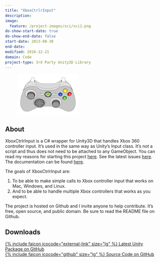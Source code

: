 ```yaml
---
title: "XboxCtrlrInput"
description:
image:
  feature: /project-images/xci/xci1.png
do-show-start-date: true
do-show-end-date: false
start-date: 2013-08-30
end-date:
modified: 2016-12-21
domain: Code
project-type: 3rd Party Unity3D Library
---
```


<figure>
	<img src="/_images/project-images/xci/xboxctrlr.png" alt="">
</figure>

## About

XboxCtrlrInput is a C# wrapper for Unity3D that handles Xbox 360 controller input. It’s used in the same way as Unity’s Input class. It’s not a script and thus does not need to be attached to any GameObject. You can read my reasons for starting this project [here](https://jibransyed.wordpress.com/2013/09/07/the-motivation-behind-xboxctrlrinput/). See the latest issues [here](https://github.com/JISyed/Unity-XboxCtrlrInput/issues?state=open). The documentation can be found [here](https://github.com/JISyed/Unity-XboxCtrlrInput/wiki/Coding-Reference).

The goals of XboxCtrlrInput are:

 1. To be able to make simple calls to Xbox controller input that works on Mac, Windows, and Linux.
 2. And to be able to handle multiple Xbox controllers that works as you expect.

The project is hosted on Github and I invite anyone to help contribute. It’s free, open source, and public domain. Be sure to read the README file on Github.


## Downloads

<div markdown="0">
    <a href="https://github.com/JISyed/Unity-XboxCtrlrInput/releases" class="btn">
        {% include faicon icocode="external-link" size="lg" %} Latest Unity Package on GitHub
    </a>
</div>

<div markdown="0">
    <a href="https://github.com/JISyed/Unity-XboxCtrlrInput" class="btn">
        {% include faicon icocode="github" size="lg" %} Source Code on GitHub
    </a>
</div>
